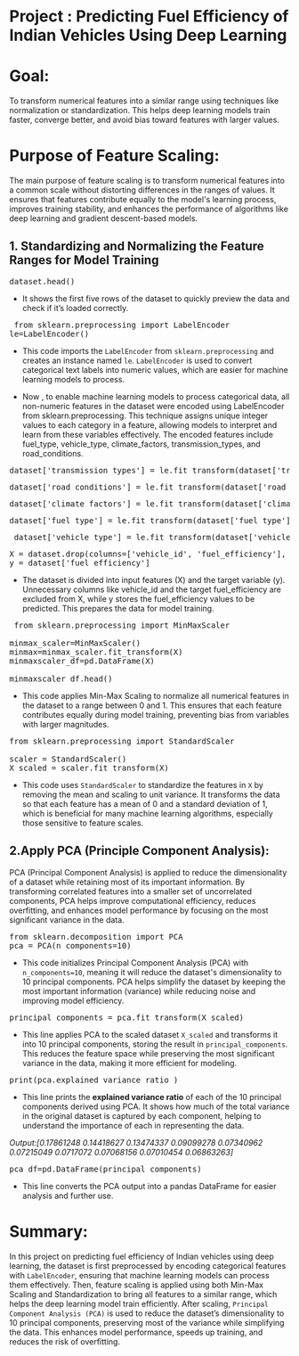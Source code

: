 # Project : Predicting Fuel Efficiency of Indian Vehicles Using Deep Learning ##

# Goal:
To transform numerical features into a similar range using techniques like normalization or standardization. This helps deep learning models train faster, converge better, and avoid bias toward features with larger values.

# Purpose of Feature Scaling:
The main purpose of feature scaling is to transform numerical features into a common scale without distorting differences in the ranges of values. It ensures that features contribute equally to the model's learning process, improves training stability, and enhances the performance of algorithms like deep learning and gradient descent-based models.

## 1. Standardizing and Normalizing the Feature Ranges for Model Training

<pre>dataset.head()</pre> 

- It shows the first five rows of the dataset to quickly preview the data and check if it’s loaded correctly.

<pre> from sklearn.preprocessing import LabelEncoder
le=LabelEncoder() </pre>

- This code imports the `LabelEncoder` from `sklearn.preprocessing` and creates an instance named `le`. `LabelEncoder` is used to convert categorical text labels into numeric values, which are easier for machine learning models to process.

- Now , to enable machine learning models to process categorical data, all non-numeric features in the dataset were encoded using LabelEncoder from sklearn.preprocessing. This technique assigns unique integer values to each category in a feature, allowing models to interpret and learn from these variables effectively. The encoded features include fuel_type, vehicle_type, climate_factors, transmission_types, and road_conditions.

<pre>dataset['transmission_types'] = le.fit_transform(dataset['transmission_types'])</pre>

<pre>dataset['road_conditions'] = le.fit_transform(dataset['road_conditions']) </pre>

<pre>dataset['climate_factors'] = le.fit_transform(dataset['climate_factors'])</pre>

<pre>dataset['fuel_type'] = le.fit_transform(dataset['fuel_type'])</pre>

<pre> dataset['vehicle_type'] = le.fit_transform(dataset['vehicle_type'])</pre>

<pre>X = dataset.drop(columns=['vehicle_id', 'fuel_efficiency'], axis=1)
y = dataset['fuel_efficiency']</pre>

- The dataset is divided into input features (X) and the target variable (y). Unnecessary columns like vehicle_id and the target fuel_efficiency are excluded from X, while y stores the fuel_efficiency values to be predicted. This prepares the data for model training.

<pre> from sklearn.preprocessing import MinMaxScaler

minmax_scaler=MinMaxScaler()
minmax=minmax_scaler.fit_transform(X)
minmaxscaler_df=pd.DataFrame(X)

minmaxscaler_df.head() </pre>

- This code applies Min-Max Scaling to normalize all numerical features in the dataset to a range between 0 and 1. This ensures that each feature contributes equally during model training, preventing bias from variables with larger magnitudes.

<pre>from sklearn.preprocessing import StandardScaler

scaler = StandardScaler()
X_scaled = scaler.fit_transform(X) </pre>

- This code uses `StandardScaler` to standardize the features in `X` by removing the mean and scaling to unit variance. It transforms the data so that each feature has a mean of 0 and a standard deviation of 1, which is beneficial for many machine learning algorithms, especially those sensitive to feature scales.

## 2.Apply PCA (Principle Component Analysis):

PCA (Principal Component Analysis) is applied to reduce the dimensionality of a dataset while retaining most of its important information. By transforming correlated features into a smaller set of uncorrelated components, PCA helps improve computational efficiency, reduces overfitting, and enhances model performance by focusing on the most significant variance in the data.

<pre>from sklearn.decomposition import PCA
pca = PCA(n_components=10)</pre>

- This code initializes Principal Component Analysis (PCA) with `n_components=10`, meaning it will reduce the dataset's dimensionality to 10 principal components. PCA helps simplify the dataset by keeping the most important information (variance) while reducing noise and improving model efficiency.

<pre>principal_components = pca.fit_transform(X_scaled)</pre>

- This line applies PCA to the scaled dataset `X_scaled` and transforms it into 10 principal components, storing the result in `principal_components`. This reduces the feature space while preserving the most significant variance in the data, making it more efficient for modeling.

<pre>print(pca.explained_variance_ratio_)</pre>

- This line prints the **explained variance ratio** of each of the 10 principal components derived using PCA. It shows how much of the total variance in the original dataset is captured by each component, helping to understand the importance of each in representing the data.

*Output:[0.17861248 0.14418627 0.13474337 0.09099278 0.07340962 0.07215049
 0.0717072  0.07068156 0.07010454 0.06863263]*

<pre>pca_df=pd.DataFrame(principal_components)</pre>

 - This line converts the PCA output into a pandas DataFrame for easier analysis and further use.

# Summary:

In this project on predicting fuel efficiency of Indian vehicles using deep learning, the dataset is first preprocessed by encoding categorical features with `LabelEncoder`, ensuring that machine learning models can process them effectively. Then, feature scaling is applied using both Min-Max Scaling and Standardization to bring all features to a similar range, which helps the deep learning model train efficiently. After scaling, ` Principal Component Analysis (PCA) ` is used to reduce the dataset’s dimensionality to 10 principal components, preserving most of the variance while simplifying the data. This enhances model performance, speeds up training, and reduces the risk of overfitting.
